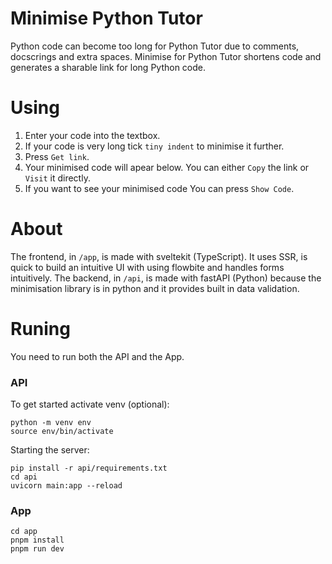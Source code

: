 # Minimise Python Tutor
Python code can become too long for Python Tutor due to comments, docscrings and extra spaces.
Minimise for Python Tutor shortens code and generates a sharable link for long Python code.

# Using
1. Enter your code into the textbox.
2. If your code is very long tick `tiny indent` to minimise it further.
3. Press `Get link`.
4. Your minimised code will apear below. You can either `Copy` the link or `Visit` it directly.
5. If you want to see your minimised code You can press `Show Code`.

# About
The frontend, in `/app`, is made with sveltekit (TypeScript). It uses SSR, is quick to build an intuitive UI with using flowbite and handles forms intuitively.
The backend, in `/api`, is made with fastAPI (Python) because the minimisation library is in python and it provides built in data validation.

# Runing
You need to run both the API and the App.

### API
To get started activate venv (optional):
```
python -m venv env
source env/bin/activate
```

Starting the server:
```
pip install -r api/requirements.txt
cd api
uvicorn main:app --reload
```

### App
```
cd app
pnpm install
pnpm run dev
```
